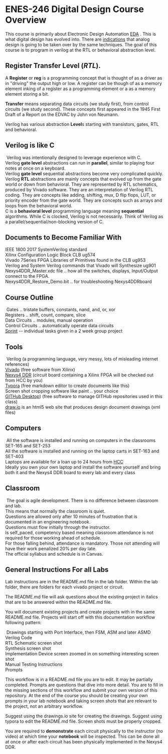 # ENES-246 Digital Design Course Overview

This course is primarily about Electronic Design Automation [EDA](https://en.wikipedia.org/wiki/Electronic_design_automation) . This is what digital design has evolved into. There are [indications](https://www.darpa.mil/work-with-us/electronics-resurgence-initiative) that analog design is going to be taken over by the same techniques.  The goal of this course is to program in verilog at the RTL or behavioral abstraction level.

## Register Transfer Level (***RTL***). 

A **Register** or **reg** is a programming concept that is thought of as a driver as in "driving" the output high or low.  A register can be though of as a memory element inking of a register as a programming element or a as a memory element storing a bit.         

**Transfer** means separating data circuits (we study first), from control circuits  (we study second). These concepts first appeared in the 1945 First Draft of a Report on the EDVAC by John von Neumann.     

Verilog has various abstraction **Level**s starting with transistors, gates,  RTL and behavioral.  

## Verilog is like C

​	Verilog was intentionally designed to leverage experience with C.  
​	Verilog **gate level** abstractions can run in **parallel**, similar to playing four notes at once on a keyboard.   
​	Verilog **gate level** sequential abstractions become very complicated quickly.   
​	Verilog **RTL** abstractions are mainly concepts that evolved up from the gate world or down from behavioral. They are represented by RTL schematics, produced by Vivado software. They are an interpretation of Verilog RTL coding. They are concepts like adding, shifting, mux, D flip flops, LUT, or priority encoder from the gate world. They are concepts such as arrays and loops from the behavioral world.   
​	C is a **behavioral level** programming language meaning **sequential** algorithms. While C is clocked, Verilog is not necessarily. Think of Verilog as a parallel/sequential/non-blocking version of C.   

## Documents to Become Familiar With

IEEE 1800 2017 SystemVerilog standard  
Xilinx Configuration Logic Block CLB ug574  
Vivado 7Series FPGA Libraries of Primitives found in the CLB ug953  
Verilog and System Verilog commands that Vivado will Synthesize ug901  
Nexys4DDR_Master.xdc file .. how all the switches, displays, Input/Output connect to the FPGA.   
Nexys4DDR_Restore_Demo.bit .. for troubleshooting Nexys4DDRboard    

## Course Outline

​	Gates .. tristate buffers, constants, nand, and, or, xor  
​	Registers .. shift, count, compare, slice  
​	Data Circuits .. modules, manual operation  
​	Control Circuits .. automatically operate data circuits  
​	[Sprint](https://en.wikipedia.org/wiki/Scrum_(software_development)#Sprint) -- individual tasks given in a  2 week group project

## Tools

​	Verilog (a programming language, very messy, lots of misleading internet references)  
​	[Vivado](https://www.xilinx.com/support/download.html) (free software from Xilinx)  
​	[Nexys4 DDR](https://store.digilentinc.com/nexys-4-ddr-artix-7-fpga-trainer-board-recommended-for-ece-curriculum/) (circuit board containing a Xilinx FPGA will be checked out from HCC by you)  
​	[Typora](https://typora.io/) (free markdown editor to create documents like this)  
​	Screen shot cropping software like paint .. your choice  
​	[GITHub Desktop](https://desktop.github.com/)) (free software to manage GITHub repositories used in this class)  
​	[draw.io](https://www.draw.io/)  is an html5 web site that produces design document drawings (xml files)   

## Computers

​	All the software is installed and running on computers in the classrooms SET-165 and SET-253  
​	All the software is installed and running on the laptop carts in SET-163 and SET-403  
​	Laptops are available for a loan up to 24 hours from [HCC](http://howardcc.smartcatalogiq.com/en/2015-2016/Catalog/General-Information/Computer-Services/Laptop-Loans)  
​	Ideally you own your own laptop and install the software yourself and bring both it and the Nexys4 DDR board to every lab and every class  

## Classroom

​	The goal is agile development. There is no difference between classroom and lab.  
​	This means that normally the classroom is quiet.  
​	Questions are allowed only after 10 minutes of frustration that is documented in an engineering notebook.  
​	Questions must flow initially through the instructor.  
​	Is self_paced, competency based meaning classroom attendance is not required for those working ahead of schedule.  
​	For those falling behind, attendance is mandatory.  Those not attending will have their work penalized 20% per day late.   
​	The official syllabus and schedule is in Canvas. 

## General Instructions For all Labs

Lab instructions are in the README.md file in the lab folder.  Within the lab folder, there are folders for each vivado project or circuit.   

The README.md file will ask questions about the existing project in italics that are to be answered within the README.md file.  

You will document existing projects and create projects with in the same README.md file. Projects will start off with this documentation workflow following pattern:   

​	Drawings starting with Port Interface, then FSM, ASM and later ASMD  
​	Verilog Code  
​	RTL Schematic screen shot  
​	Synthesis screen shot  
​	Implementation Device screen zoomed in on something interesting screen shot  
​	Manual Testing Instructions   
​	Prompts   

This workflow is in a README.md file you are to edit. It may be partially completed. Prompts are questions that dive into more detail. You are to fill in the missing sections of this workflow and submit your own version of this repository. At the end of the course you should be creating your own prompts in your lab notebook and taking screen shots that are relevant to the project, not an arbitrary workflow.   

Suggest using the drawings.io site for creating the drawings. Suggest using typora to edit the README.md file. Screen shots must be properly cropped.   

You are required to **demonstrate** each circuit physically to the instructor (no video) at which time your **notebook** will be inspected. This can be done all at once or after each circuit has been physically implemented in the Nexys4 DDR.   


